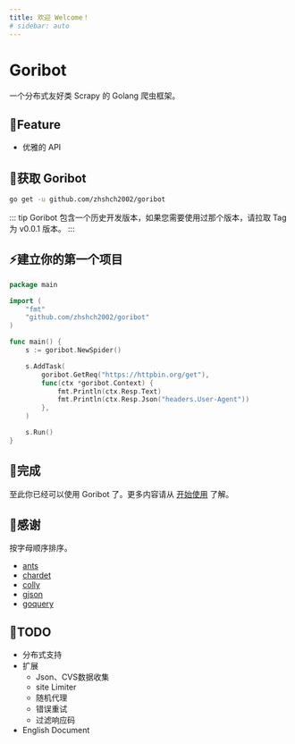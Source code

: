 ```yaml
---
title: 欢迎 Welcome！
# sidebar: auto
---
```


# Goribot
一个分布式友好类 Scrapy 的 Golang 爬虫框架。
## 🚀Feature
* 优雅的 API

## 👜获取 Goribot
```sh
go get -u github.com/zhshch2002/goribot
```
::: tip
Goribot 包含一个历史开发版本，如果您需要使用过那个版本，请拉取 Tag 为 v0.0.1 版本。
:::

## ⚡建立你的第一个项目
```Go
package main

import (
	"fmt"
	"github.com/zhshch2002/goribot"
)

func main() {
	s := goribot.NewSpider()

	s.AddTask(
		goribot.GetReq("https://httpbin.org/get"),
		func(ctx *goribot.Context) {
			fmt.Println(ctx.Resp.Text)
			fmt.Println(ctx.Resp.Json("headers.User-Agent"))
		},
	)

	s.Run()
}
```

## 🎉完成
至此你已经可以使用 Goribot 了。更多内容请从 [开始使用](./get-start) 了解。

## 🙏感谢
按字母顺序排序。

* [ants](https://github.com/panjf2000/ants)
* [chardet](https://github.com/saintfish/chardet)
* [colly](https://github.com/gocolly/colly)
* [gjson](https://github.com/tidwall/gjson)
* [goquery](https://github.com/PuerkitoBio/goquery)

## 📃TODO

* 分布式支持
* 扩展
  * Json、CVS数据收集
  * site Limiter
  * 随机代理
  * 错误重试
  * 过滤响应码
* English Document